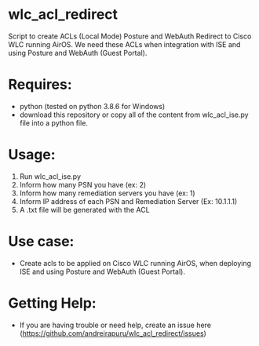 
# wlc_acl_redirect
Script to create ACLs (Local Mode) Posture and WebAuth Redirect to Cisco WLC running AirOS.
We need these ACLs when integration with ISE and using Posture and WebAuth (Guest Portal).

# Requires:
- python (tested on python 3.8.6 for Windows)
- download this repository or copy all of the content from wlc_acl_ise.py file into a python file.


# Usage:
1) Run wlc_acl_ise.py
2) Inform how many PSN you have (ex: 2)
3) Inform how many remediation servers you have (ex: 1)
4) Inform IP address of each PSN and Remediation Server (Ex: 10.1.1.1)
5) A .txt file will be generated with the ACL

# Use case:
- Create acls to be applied on Cisco WLC running AirOS, when deploying ISE and using Posture and WebAuth (Guest Portal).

# Getting Help:
- If you are having trouble or need help, create an issue here (https://github.com/andreirapuru/wlc_acl_redirect/issues)
